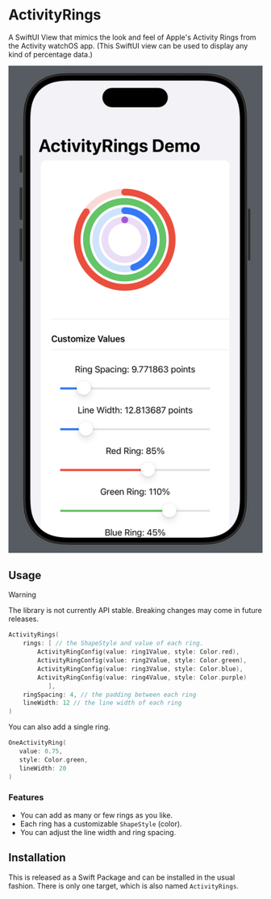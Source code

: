 # ActivityRings

A SwiftUI View that mimics the look and feel of Apple's Activity Rings from the Activity watchOS app. (This SwiftUI view can be used to display any kind of percentage data.)

![Example Image](https://github.com/DandyLyons/ActivityRings/blob/main/Example.png?raw=true)

## Usage
> [!WARNING]
> The library is not currently API stable. Breaking changes may come in future releases.

```swift
ActivityRings(
    rings: [ // the ShapeStyle and value of each ring.
        ActivityRingConfig(value: ring1Value, style: Color.red),
        ActivityRingConfig(value: ring2Value, style: Color.green),
        ActivityRingConfig(value: ring3Value, style: Color.blue),
        ActivityRingConfig(value: ring4Value, style: Color.purple)
           ],
    ringSpacing: 4, // the padding between each ring
    lineWidth: 12 // the line width of each ring
)
```
 
 You can also add a single ring.
 
 ```swift
 OneActivityRing(
    value: 0.75,
    style: Color.green,
    lineWidth: 20
 )
 ```

                 
### Features
- You can add as many or few rings as you like.
- Each ring has a customizable `ShapeStyle` (color).
- You can adjust the line width and ring spacing.

## Installation
This is released as a Swift Package and can be installed in the usual fashion. There is only one target, which is also named `ActivityRings`. 

